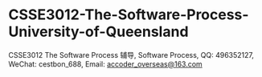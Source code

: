 # CSSE3012-The-Software-Process-University-of-Queensland
CSSE3012 The Software Process 辅导, Software Process, QQ: 496352127, WeChat: cestbon_688, Email: accoder_overseas@163.com
